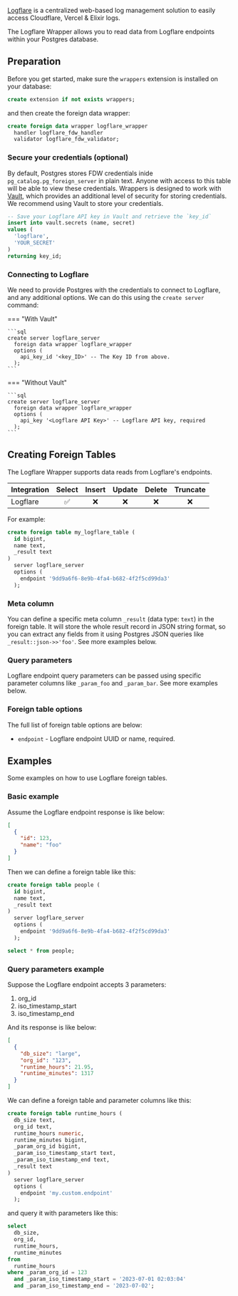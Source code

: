 [Logflare](https://logflare.app) is a centralized web-based log management solution to easily access Cloudflare, Vercel & Elixir logs.

The Logflare Wrapper allows you to read data from Logflare endpoints within your Postgres database.

## Preparation

Before you get started, make sure the `wrappers` extension is installed on your database:

```sql
create extension if not exists wrappers;
```

and then create the foreign data wrapper:

```sql
create foreign data wrapper logflare_wrapper
  handler logflare_fdw_handler
  validator logflare_fdw_validator;
```

### Secure your credentials (optional)

By default, Postgres stores FDW credentials inide `pg_catalog.pg_foreign_server` in plain text. Anyone with access to this table will be able to view these credentials. Wrappers is designed to work with [Vault](https://supabase.com/docs/guides/database/vault), which provides an additional level of security for storing credentials. We recommend using Vault to store your credentials.

```sql
-- Save your Logflare API key in Vault and retrieve the `key_id`
insert into vault.secrets (name, secret)
values (
  'logflare',
  'YOUR_SECRET'
)
returning key_id;
```

### Connecting to Logflare

We need to provide Postgres with the credentials to connect to Logflare, and any additional options. We can do this using the `create server` command:

=== "With Vault"

    ```sql
    create server logflare_server
      foreign data wrapper logflare_wrapper
      options (
        api_key_id '<key_ID>' -- The Key ID from above.
      );
    ```

=== "Without Vault"

    ```sql
    create server logflare_server
      foreign data wrapper logflare_wrapper
      options (
        api_key '<Logflare API Key>' -- Logflare API key, required
      );
    ```

## Creating Foreign Tables

The Logflare Wrapper supports data reads from Logflare's endpoints.

| Integration | Select            | Insert            | Update            | Delete            | Truncate          |
| ----------- | :----:            | :----:            | :----:            | :----:            | :----:            |
| Logflare    | :white_check_mark:| :x:               | :x:               | :x:               | :x:               |

For example:

```sql
create foreign table my_logflare_table (
  id bigint,
  name text,
  _result text
)
  server logflare_server
  options (
    endpoint '9dd9a6f6-8e9b-4fa4-b682-4f2f5cd99da3'
  );
```

### Meta column

You can define a specific meta column `_result` (data type: `text`) in the foreign table. It will store the whole result record in JSON string format, so you can extract any fields from it using Postgres JSON queries like `_result::json->>'foo'`. See more examples below.

### Query parameters

Logflare endpoint query parameters can be passed using specific parameter columns like `_param_foo` and `_param_bar`. See more examples below.

### Foreign table options

The full list of foreign table options are below:

- `endpoint` - Logflare endpoint UUID or name, required.

## Examples

Some examples on how to use Logflare foreign tables.

### Basic example

Assume the Logflare endpoint response is like below:

```json
[
  {
    "id": 123,
    "name": "foo"
  }
]
```

Then we can define a foreign table like this:

```sql
create foreign table people (
  id bigint,
  name text,
  _result text
)
  server logflare_server
  options (
    endpoint '9dd9a6f6-8e9b-4fa4-b682-4f2f5cd99da3'
  );

select * from people;
```

### Query parameters example

Suppose the Logflare endpoint accepts 3 parameters:

1. org_id
2. iso_timestamp_start
3. iso_timestamp_end

And its response is like below:

```json
[
  {
    "db_size": "large",
    "org_id": "123",
    "runtime_hours": 21.95,
    "runtime_minutes": 1317
  }
]
```

We can define a foreign table and parameter columns like this:

```sql
create foreign table runtime_hours (
  db_size text,
  org_id text,
  runtime_hours numeric,
  runtime_minutes bigint,
  _param_org_id bigint,
  _param_iso_timestamp_start text,
  _param_iso_timestamp_end text,
  _result text
)
  server logflare_server
  options (
    endpoint 'my.custom.endpoint'
  );
```

and query it with parameters like this:

```sql
select
  db_size,
  org_id,
  runtime_hours,
  runtime_minutes
from
  runtime_hours
where _param_org_id = 123
  and _param_iso_timestamp_start = '2023-07-01 02:03:04'
  and _param_iso_timestamp_end = '2023-07-02';
```

